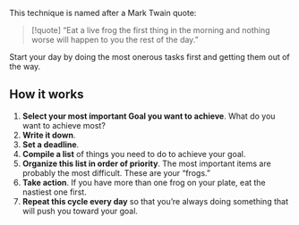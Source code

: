 This technique is named after a Mark Twain quote: 
>[!quote]
>“Eat a live frog the first thing in the morning and nothing worse will happen to you the rest of the day.” 

Start your day by doing the most onerous tasks first and getting them out of the way.
## How it works

1. **Select your most important Goal you want to achieve**. What do you want to achieve most? 
2. **Write it down**. 
3. **Set a deadline**.  
4. **Compile a list** of things you need to do to achieve your goal. 
5. **Organize this list in order of priority**. The most important items are probably the most difficult. These are your “frogs.”  
6. **Take action**. If you have more than one frog on your plate, eat the nastiest one first.
7. **Repeat this cycle every day** so that you’re always doing something that will push you toward your goal.

